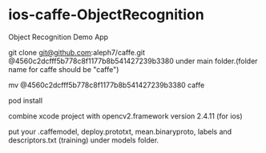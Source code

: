 # ios-caffe-ObjectRecognition
Object Recognition Demo App


git clone git@github.com:aleph7/caffe.git @4560c2dcfff5b778c8f1177b8b541427239b3380 under main folder.(folder name for caffe should be "caffe")

mv @4560c2dcfff5b778c8f1177b8b541427239b3380 caffe

pod install 


combine xcode project with opencv2.framework version 2.4.11 (for ios)

put your .caffemodel, deploy.prototxt, mean.binaryproto, labels and descriptors.txt (training) under models folder.


